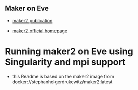 ## Maker on Eve


* [maker2 publication](https://bmcbioinformatics.biomedcentral.com/articles/10.1186/1471-2105-12-491)

* [maker2 official homepage](http://www.yandell-lab.org/software/maker.html)

# Running maker2 on Eve using Singularity and mpi support

* this Readme is based on the maker2 image from docker://stephanholgerdrukewitz/maker2:latest
